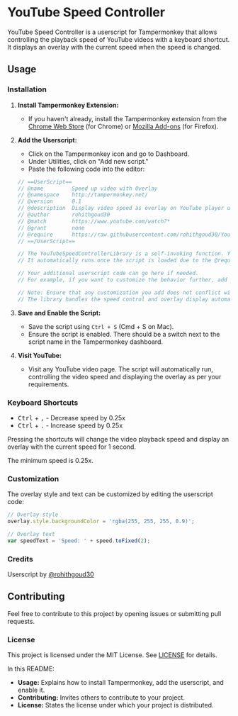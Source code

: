 # YouTube Speed Controller

YouTube Speed Controller is a userscript for Tampermonkey that allows controlling the playback speed of YouTube videos with a keyboard shortcut. It displays an overlay with the current speed when the speed is changed.

## Usage

### Installation

1. **Install Tampermonkey Extension:**
   - If you haven't already, install the Tampermonkey extension from the [Chrome Web Store](https://chrome.google.com/webstore/detail/tampermonkey/dhdgffkkebhmkfjojejmpbldmpobfkfo) (for Chrome) or [Mozilla Add-ons](https://addons.mozilla.org/en-US/firefox/addon/tampermonkey/) (for Firefox).

2. **Add the Userscript:**
   - Click on the Tampermonkey icon and go to Dashboard.
   - Under Utilities, click on "Add new script."
   - Paste the following code into the editor:

   ```javascript
   // ==UserScript==
   // @name         Speed up video with Overlay
   // @namespace    http://tampermonkey.net/
   // @version      0.1
   // @description  Display video speed as overlay on YouTube player using the YouTubeSpeedControllerLibrary.
   // @author       rohithgoud30
   // @match        https://www.youtube.com/watch?*
   // @grant        none
   // @require      https://raw.githubusercontent.com/rohithgoud30/YoutubeSpeedControllerLibary/main/youtubeSpeedController.js
   // ==/UserScript==

   // The YouTubeSpeedControllerLibrary is a self-invoking function. You don't need to call it manually.
   // It automatically runs once the script is loaded due to the @require directive above.

   // Your additional userscript code can go here if needed.
   // For example, if you want to customize the behavior further, add your code below this comment.

   // Note: Ensure that any customization you add does not conflict with the functionality provided by the YouTubeSpeedControllerLibrary.
   // The library handles the speed control and overlay display automatically.

3. **Save and Enable the Script:**
   - Save the script using `Ctrl + S` (Cmd + S on Mac).
   - Ensure the script is enabled. There should be a switch next to the script name in the Tampermonkey dashboard.

4. **Visit YouTube:**
   - Visit any YouTube video page. The script will automatically run, controlling the video speed and displaying the overlay as per your requirements.

### Keyboard Shortcuts

- <kbd>Ctrl</kbd> + <kbd>,</kbd> - Decrease speed by 0.25x
- <kbd>Ctrl</kbd> + <kbd>.</kbd> - Increase speed by 0.25x

Pressing the shortcuts will change the video playback speed and display an overlay with the current speed for 1 second.

The minimum speed is 0.25x.

### Customization

The overlay style and text can be customized by editing the userscript code:

```javascript
// Overlay style  
overlay.style.backgroundColor = 'rgba(255, 255, 255, 0.9)';

// Overlay text
var speedText = 'Speed: ' + speed.toFixed(2);
```

### Credits

Userscript by [@rohithgoud30](https://github.com/rohithgoud30)

## Contributing

Feel free to contribute to this project by opening issues or submitting pull requests.

### License

This project is licensed under the MIT License. See [LICENSE](https://github.com/rohithgoud30/YoutubeSpeedControllerLibary/blob/main/LICENSE) for details.

In this README:

- **Usage:** Explains how to install Tampermonkey, add the userscript, and enable it.
- **Contributing:** Invites others to contribute to your project.
- **License:** States the license under which your project is distributed.
